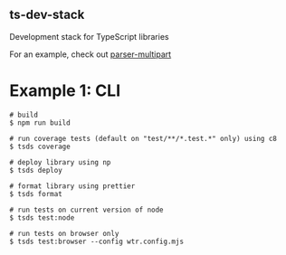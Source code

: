 ## ts-dev-stack

Development stack for TypeScript libraries

For an example, check out [parser-multipart](https://github.com/kmalakoff/parser-multipart)

# Example 1: CLI

```
# build
$ npm run build

# run coverage tests (default on "test/**/*.test.*" only) using c8
$ tsds coverage

# deploy library using np
$ tsds deploy

# format library using prettier
$ tsds format

# run tests on current version of node
$ tsds test:node

# run tests on browser only
$ tsds test:browser --config wtr.config.mjs
```
